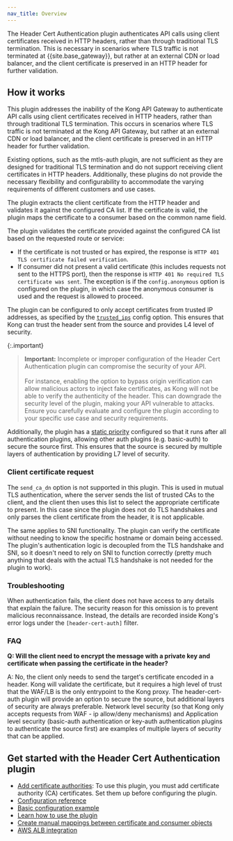 ```yaml
---
nav_title: Overview
---
```


The Header Cert Authentication plugin authenticates API calls using client certificates received in HTTP headers,
rather than through traditional TLS termination.
This is necessary in scenarios where TLS traffic is not terminated at {{site.base_gateway}}, but rather at an external CDN or load balancer,
and the client certificate is preserved in an HTTP header for further validation.

## How it works

This plugin addresses the inability of the Kong API Gateway to authenticate API calls using client certificates received in HTTP headers, rather than through traditional TLS termination. This occurs in scenarios where TLS traffic is not terminated at the Kong API Gateway, but rather at an external CDN or load balancer, and the client certificate is preserved in an HTTP header for further validation.

Existing options, such as the mtls-auth plugin, are not sufficient as they are designed for traditional TLS termination and do not support receiving client certificates in HTTP headers. Additionally, these plugins do not provide the necessary flexibility and configurability to accommodate the varying requirements of different customers and use cases.

The plugin extracts the client certificate from the HTTP header and validates it against the configured CA list. If the certificate is valid, the plugin maps the certificate to a consumer based on the common name field.

The plugin validates the certificate provided against the configured CA list based on the
requested route or service:
* If the certificate is not trusted or has expired, the response is
  `HTTP 401 TLS certificate failed verification`.
* If consumer did not present a valid certificate (this includes requests not
  sent to the HTTPS port), then the response is `HTTP 401 No required TLS certificate was sent`.
  The exception is if the `config.anonymous` option is configured on the plugin, in which
  case the anonymous consumer is used and the request is allowed to proceed.

The plugin can be configured to only accept certificates from trusted IP addresses, as specified by the [`trusted_ips`](/gateway/{{page.release}}/reference/configuration/#trusted_ips) config option. This ensures that Kong can trust the header sent from the source and provides L4 level of security.

{:.important}
> **Important:** Incomplete or improper configuration of the Header Cert Authentication plugin can compromise the security of your API.
<br><br>
> For instance, enabling the option to bypass origin verification can allow malicious actors to inject fake certificates, as Kong will not be able to verify the authenticity of the header. This can downgrade the security level of the plugin, making your API vulnerable to attacks. Ensure you carefully evaluate and configure the plugin according to your specific use case and security requirements.

Additionally, the plugin has a [static priority](/konnect/reference/plugins/) configured so that it runs after all authentication plugins, allowing other auth plugins (e.g. basic-auth) to secure the source first. This ensures that the source is secured by multiple layers of authentication by providing L7 level of security.

### Client certificate request

The `send_ca_dn` option is not supported in this plugin. This is used in mutual TLS authentication, where the server sends the list of trusted CAs to the client, and the client then uses this list to select the appropriate certificate to present. In this case since the plugin does not do TLS handshakes and only parses the client certificate from the header, it is not applicable.

The same applies to SNI functionality. The plugin can verify the certificate without needing to know the specific hostname or domain being accessed. The plugin's authentication logic is decoupled from the TLS handshake and SNI, so it doesn't need to rely on SNI to function correctly (pretty much anything that deals with the actual TLS handshake is not needed for the plugin to work).

### Troubleshooting

When authentication fails, the client does not have access to any details that explain the failure. The security reason for this omission is to prevent malicious reconnaissance. Instead, the details are recorded inside Kong's error logs under the `[header-cert-auth]` filter.

### FAQ

**Q: Will the client need to encrypt the message with a private key and certificate when passing the certificate in the header?**

A: No, the client only needs to send the target's certificate encoded in a header. Kong will validate the certificate, but it requires a high level of trust that the WAF/LB is the only entrypoint to the Kong proxy. The header-cert-auth plugin will provide an option to secure the source, but additional layers of security are always preferable. Network level security (so that Kong only accepts requests from WAF - ip allow/deny mechanisms) and Application level security (basic-auth authentication or key-auth authentication plugins to authenticate the source first) are examples of multiple layers of security that can be applied.

## Get started with the Header Cert Authentication plugin

* [Add certificate authorities](/hub/kong-inc/header-cert-auth/how-to/add-cert-authorities/):
To use this plugin, you must add certificate authority (CA) certificates.
Set them up before configuring the plugin.
* [Configuration reference](/hub/kong-inc/header-cert-auth/configuration/)
* [Basic configuration example](/hub/kong-inc/header-cert-auth/how-to/basic-example/)
* [Learn how to use the plugin](/hub/kong-inc/header-cert-auth/how-to/)
* [Create manual mappings between certificate and consumer objects](/hub/kong-inc/header-cert-auth/how-to/manual-mapping-cert-consumers/)
* [AWS ALB integration](/hub/kong-inc/header-cert-auth/how-to/aws-alb-integration/)
